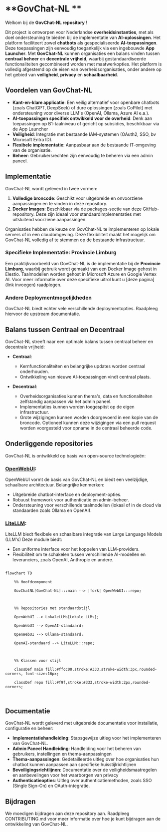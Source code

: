# **GovChat-NL **

Welkom bij de **GovChat-NL repository** ! 

Dit project is ontworpen voor Nederlandse **overheidsinstanties**, met als doel ondersteuning te bieden bij de implementatie van **AI-oplossingen**. Het platform faciliteert zowel **chatbots** als gespecialiseerde **AI-toepassingen**. Deze toepassingen zijn eenvoudig toegankelijk via een ingebouwde **App Launcher**. Met **GovChat-NL** kunnen organisaties een balans vinden tussen **centraal beheer** en **decentrale vrijheid**, waarbij gestandaardiseerde functionaliteiten gecombineerd worden met maatwerkopties. Het platform is volledig afgestemd op de eisen van overheidsorganisaties, onder andere op het gebied van **veiligheid**, **privacy** en **schaalbaarheid**. 

## Voordelen van GovChat-NL 

- **Kant-en-klare applicatie**: Een veilig alternatief voor openbare chatbots (zoals ChatGPT, DeepSeek) of dure oplossingen (zoals CoPilot) met ondersteuning voor diverse LLM's (OpenAI, Ollama, Azure AI e.a.). 
- **AI-toepassingen specifiek ontwikkeld voor de overheid**: Denk aan toepassingen op B1-taalniveau of gericht op subsidies, beschikbaar via de App Launcher 
- **Veiligheid**: Integratie met bestaande IAM-systemen (OAuth2, SSO, bv Microsoft Entra ID). 
- **Flexibele implementatie**: Aanpasbaar aan de bestaande IT-omgeving van de organisatie. 
- **Beheer**: Gebruikersrechten zijn eenvoudig te beheren via een admin paneel. 

## Implementatie 

GovChat-NL wordt geleverd in twee vormen: 

1. **Volledige broncode**: Geschikt voor uitgebreide en onvoorziene aanpassingen en te vinden in deze repository. 
2. **Docker Images**: Beschikbaar via de packages-sectie van deze GitHub-repository. Deze zijn ideaal voor standaardimplementaties met uitsluitend voorziene aanpassingen. 

Organisaties hebben de keuze om GovChat-NL te implementeren op lokale servers of in een cloudomgeving. Deze flexibiliteit maakt het mogelijk om GovChat-NL volledig af te stemmen op de bestaande infrastructuur. 

### Specifieke Implementatie: Provincie Limburg 

Een praktijkvoorbeeld van GovChat-NL is de implementatie bij de **Provincie Limburg**, waarbij gebruik wordt gemaakt van een Docker Image gehost in Elestio. Taalmodellen worden gehost in Microsoft Azure en Google Vertex AI. Voor meer informatie over deze specifieke uitrol kunt u [deze pagina](link invoegen) raadplegen. 

### Andere Deploymentmogelijkheden 

GovChat-NL biedt echter vele verschillende deploymentopties. Raadpleeg hiervoor de upstream documentatie. 

## Balans tussen Centraal en Decentraal 

GovChat-NL streeft naar een optimale balans tussen centraal beheer en decentrale vrijheid: 

- **Centraal**:  
   - Kernfunctionaliteiten en belangrijke updates worden centraal onderhouden. 
   - Ontwikkeling van nieuwe AI-toepassingen vindt centraal plaats. 

- **Decentraal**:  
   - Overheidsorganisaties kunnen thema's, data en functionaliteiten zelfstandig aanpassen via het admin paneel. 
   - Implementaties kunnen worden toegespitst op de eigen infrastructuur. 
   - Grote wijzigingen kunnen worden doorgevoerd in een kopie van de broncode. Optioneel kunnen deze wijzigingen via een pull request worden voorgesteld voor opname in de centraal beheerde code. 

## Onderliggende repositories 

GovChat-NL is ontwikkeld op basis van open-source technologieën: 

### [OpenWebUI](https://github.com/open-webui/open-webui):  

OpenWebUI vormt de basis van GovChat-NL en biedt een veelzijdige, schaalbare architectuur. Belangrijke kenmerken: 
- Uitgebreide chatbot-interface en deployment-opties. 
- Robuust framework voor authenticatie en admin-beheer. 
- Ondersteuning voor verschillende taalmodellen (lokaal of in de cloud via standaarden zoals Ollama en OpenAI). 

 

### [LiteLLM](https://github.com/BerriAI/litellm): 

LiteLLM biedt flexibele en schaalbare integratie van Large Language Models (LLM's) Deze module biedt: 
- Een uniforme interface voor het koppelen van LLM-providers. 
- Flexibiliteit om te schakelen tussen verschillende AI-modellen en leveranciers, zoals OpenAI, Anthropic en andere. 

```mermaid 

flowchart TD 

    %% Hoofdcomponent 

    GovChatNL[GovChat-NL]:::main --> |fork| OpenWebUI:::repo; 

 

    %% Repositories met standaardstijl 

    OpenWebUI --> LokaleLLMs[Lokale LLMs]; 

    OpenWebUI --> OpenAI-standaard; 

    OpenWebUI --> Ollama-standaard; 

    OpenAI-standaard --> LiteLLM:::repo; 

 

    %% Klassen voor stijl 

    classDef main fill:#ffcc00,stroke:#333,stroke-width:3px,rounded-corners, font-size:16px; 

    classDef repo fill:#f9f,stroke:#333,stroke-width:2px,rounded-corners; 

 

``` 

## Documentatie 

GovChat-NL wordt geleverd met uitgebreide documentatie voor installatie, configuratie en beheer: 

- **Implementatiehandleiding**: Stapsgewijze uitleg voor het implementeren van GovChat-NL.  
- **Admin Paneel Handleiding**: Handleiding voor het beheren van gebruikers, instellingen en thema-aanpassingen 
- **Thema-aanpassingen**: Gedetailleerde uitleg over hoe organisaties hun chatbot kunnen aanpassen aan specifieke huisstijlrichtlijnen 
- **Beveiligingsrichtlijnen**: Documentatie over de veiligheidsmaatregelen en aanbevelingen voor het waarborgen van privacy 
- **Authenticatieopties**: Uitleg over authenticatiemethoden, zoals SSO (Single Sign-On) en OAuth-integratie. 

## Bijdragen 

We moedigen bijdragen aan deze repository aan. Raadpleeg CONTRIBUTING.md voor meer informatie over hoe je kunt bijdragen aan de ontwikkeling van GovChat-NL. 

